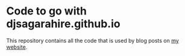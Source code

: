 # Code to go with djsagarahire.github.io

This repository contains all the code that is used by blog posts on [my website](http://djsagarahire.github.io/).
